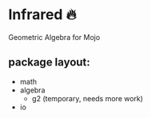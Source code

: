 # Infrared 🔥
Geometric Algebra for Mojo

## package layout:

- math
- algebra
    - g2 (temporary, needs more work)
- io